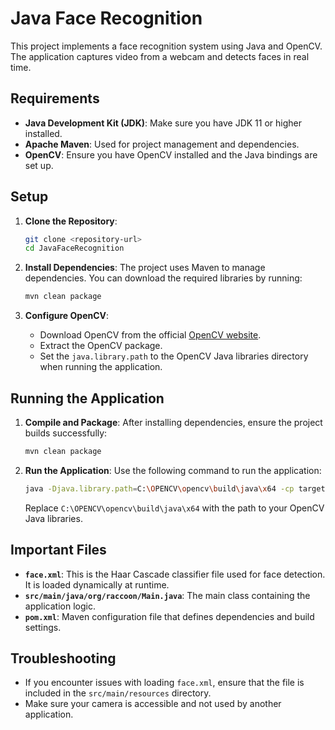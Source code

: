 # Java Face Recognition

This project implements a face recognition system using Java and OpenCV. The application captures video from a webcam and detects faces in real time.

## Requirements

- **Java Development Kit (JDK)**: Make sure you have JDK 11 or higher installed.
- **Apache Maven**: Used for project management and dependencies.
- **OpenCV**: Ensure you have OpenCV installed and the Java bindings are set up.

## Setup

1. **Clone the Repository**:
   ```bash
   git clone <repository-url>
   cd JavaFaceRecognition
   ```

2. **Install Dependencies**:
   The project uses Maven to manage dependencies. You can download the required libraries by running:
   ```bash
   mvn clean package
   ```

3. **Configure OpenCV**:
    - Download OpenCV from the official [OpenCV website](https://opencv.org/releases/).
    - Extract the OpenCV package.
    - Set the `java.library.path` to the OpenCV Java libraries directory when running the application.

## Running the Application

1. **Compile and Package**:
   After installing dependencies, ensure the project builds successfully:
   ```bash
   mvn clean package
   ```

2. **Run the Application**:
   Use the following command to run the application:
   ```bash
   java -Djava.library.path=C:\OPENCV\opencv\build\java\x64 -cp target/JavaFaceRecognition-1.0-SNAPSHOT-shaded.jar org.raccoon.Main
   ```

   Replace `C:\OPENCV\opencv\build\java\x64` with the path to your OpenCV Java libraries.

## Important Files

- **`face.xml`**: This is the Haar Cascade classifier file used for face detection. It is loaded dynamically at runtime.
- **`src/main/java/org/raccoon/Main.java`**: The main class containing the application logic.
- **`pom.xml`**: Maven configuration file that defines dependencies and build settings.

## Troubleshooting

- If you encounter issues with loading `face.xml`, ensure that the file is included in the `src/main/resources` directory.
- Make sure your camera is accessible and not used by another application.